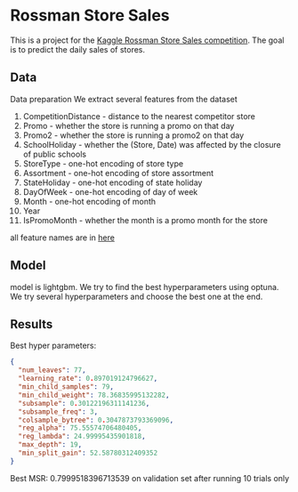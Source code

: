 # Rossman Store Sales

This is a project for the [Kaggle Rossman Store Sales competition](https://www.kaggle.com/c/rossmann-store-sales). The
goal is to predict the daily sales of stores.

## Data

Data preparation
We extract several features from the dataset

1. CompetitionDistance - distance to the nearest competitor store
2. Promo - whether the store is running a promo on that day
3. Promo2 - whether the store is running a promo2 on that day
4. SchoolHoliday - whether the (Store, Date) was affected by the closure of public schools
5. StoreType - one-hot encoding of store type
6. Assortment - one-hot encoding of store assortment
7. StateHoliday - one-hot encoding of state holiday
8. DayOfWeek - one-hot encoding of day of week
9. Month - one-hot encoding of month
10. Year
11. IsPromoMonth - whether the month is a promo month for the store

all feature names are in [here](./data/for_training/features.json)

## Model

model is lightgbm. We try to find the best hyperparameters using optuna.
We try several hyperparameters and choose the best one at the end.

## Results

Best hyper parameters:

```json
{
  "num_leaves": 77,
  "learning_rate": 0.897019124796627,
  "min_child_samples": 79,
  "min_child_weight": 78.36835995132282,
  "subsample": 0.30122196311141236,
  "subsample_freq": 3,
  "colsample_bytree": 0.3047873793369096,
  "reg_alpha": 75.55574706480405,
  "reg_lambda": 24.99995435901818,
  "max_depth": 19,
  "min_split_gain": 52.58780312409352
}
```

Best MSR: 0.7999518396713539 on validation set after running 10 trials only

